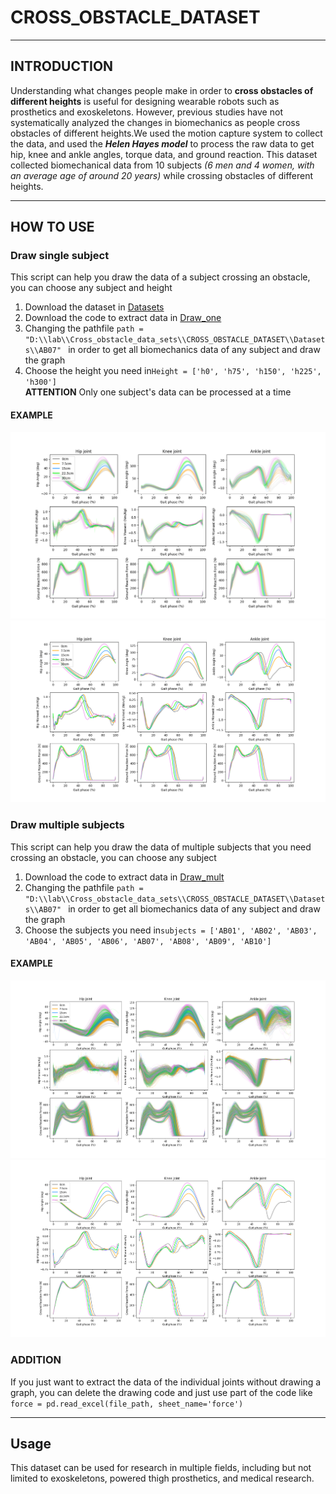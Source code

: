 # CROSS_OBSTACLE_DATASET
***
## INTRODUCTION
Understanding what changes people make in order to **cross obstacles of different heights** is useful for designing wearable robots such as prosthetics and exoskeletons. However, previous studies have not systematically analyzed the changes in biomechanics as people cross obstacles of different heights.We used the motion capture system to collect the data, and used the ***Helen Hayes model*** to process the raw data to get hip, knee and ankle angles, torque data, and ground reaction. This dataset collected biomechanical data from 10 subjects *(6 men and 4 women, with an average age of around 20 years)* while crossing obstacles of different heights.
***
## HOW TO USE
### Draw single subject
This script can help you draw the data of a subject crossing an obstacle, you can choose any subject and height
1. Download the dataset in [Datasets](Datasets "Datasets")<br>
2. Download the code to extract data in [Draw_one](scripts/Draw_one.py "Draw_one")<br>
3. Changing the pathfile ``path = "D:\\lab\\Cross_obstacle_data_sets\\CROSS_OBSTACLE_DATASET\\Datasets\\AB07" `` in order to get all biomechanics data of any subject and draw the graph<br>
4. Choose the height you need in``Height = ['h0', 'h75', 'h150', 'h225', 'h300']``<br>
    **ATTENTION**  Only one subject's data can be processed at a time
#### EXAMPLE
![alt](example/AB03_left.png "AB03_left")<br>
![alt](example/AB03_left_avg.png "AB03_left_average")<br>
### Draw multiple subjects
This script can help you draw the data of multiple subjects that you need crossing an obstacle, you can choose any subject
1. Download the code to extract data in [Draw_mult](scripts/Draw_mult.py "Draw_mult")<br>
2. Changing the pathfile ``path = "D:\\lab\\Cross_obstacle_data_sets\\CROSS_OBSTACLE_DATASET\\Datasets\\AB07" `` in order to get all biomechanics data of any subject and draw the graph<br>
3. Choose the subjects you need in``subjects = ['AB01', 'AB02', 'AB03', 'AB04', 'AB05', 'AB06', 'AB07', 'AB08', 'AB09', 'AB10'] ``<br>
#### EXAMPLE
![alt](example/all_right.png "all_right")<br>
![alt](example/all_right_average.png "all_right_average")<br>
### ADDITION
If you just want to extract the data of the individual joints without drawing a graph, you can delete the drawing code and just use part of the code like ``force = pd.read_excel(file_path, sheet_name='force')``
***
## Usage
This dataset can be used for research in multiple fields, including but not limited to exoskeletons, powered thigh prosthetics, and medical research.

